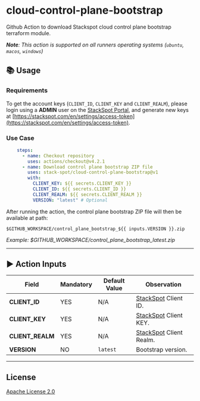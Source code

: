 # cloud-control-plane-bootstrap

Github Action to download Stackspot cloud control plane bootstrap terraform module.

_**Note**: This action is supported on all runners operating systems (`ubuntu`, `macos`, `windows`)_

## 📚 Usage

### Requirements

To get the account keys (`CLIENT_ID`, `CLIENT_KEY` and `CLIENT_REALM`), please login using a **ADMIN** user on the [StackSpot Portal](https://stackspot.com), and generate new keys at [https://stackspot.com/en/settings/access-token](https://stackspot.com/en/settings/access-token).

### Use Case

```yaml
    steps:
      - name: Checkout repository
        uses: actions/checkout@v4.2.1
      - name: Download control plane bootstrap ZIP file
        uses: stack-spot/cloud-control-plane-bootstrap@v1
        with:
          CLIENT_KEY: ${{ secrets.CLIENT_KEY }}
          CLIENT_ID: ${{ secrets.CLIENT_ID }}
          CLIENT_REALM: ${{ secrets.CLIENT_REALM }}
          VERSION: "latest" # Optional
```

After running the action, the control plane bootstrap ZIP file will then be available at path:

`$GITHUB_WORKSPACE/control_plane_bootstrap_${{ inputs.VERSION }}.zip`

_Example: $GITHUB_WORKSPACE/control_plane_bootstrap_latest.zip_

* * *

## ▶️ Action Inputs

Field | Mandatory | Default Value | Observation
------------ | ------------  | ------------- | -------------
**CLIENT_ID** | YES | N/A | [StackSpot](https://stackspot.com/en/settings/access-token) Client ID.
**CLIENT_KEY** | YES | N/A |[StackSpot](https://stackspot.com/en/settings/access-token) Client KEY.
**CLIENT_REALM** | YES | N/A |[StackSpot](https://stackspot.com/en/settings/access-token) Client Realm.
**VERSION** | NO | `latest` | Bootstrap version.

* * *

## License

[Apache License 2.0](https://github.com/stack-spot/cloud-deploy-action/blob/main/LICENSE)

